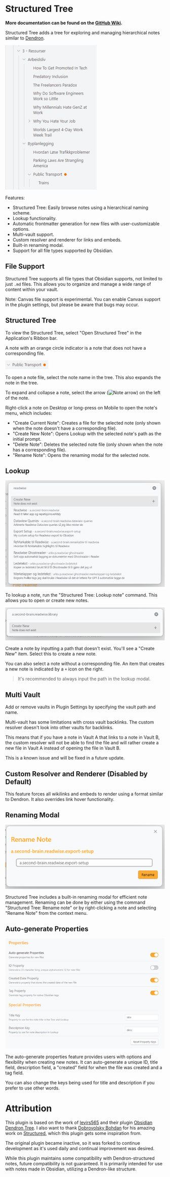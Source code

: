# Structured Tree

**More documentation can be found on the [GitHub Wiki](https://github.com/Rudtrack/structured-tree/wiki).**

Structured Tree adds a tree for exploring and managing hierarchical notes similar to [Dendron](https://www.dendron.so/).

![Structured Tree with several open levels of the hiearchy](images/StructuredTree.png)

Features:

-   Structured Tree: Easily browse notes using a hierarchical naming scheme.
-   Lookup functionality.
-   Automatic frontmatter generation for new files with user-customizable options.
-   Multi-vault support.
-   Custom resolver and renderer for links and embeds.
-   Built-in renaming modal.
-   Support for all file types supported by Obsidian.

## File Support

Structured Tree supports all file types that Obsidian supports, not limited to just `.md` files. This allows you to organize and manage a wide range of content within your vault.

Note: Canvas file support is experimental. You can enable Canvas support in the plugin settings, but please be aware that bugs may occur.

## Structured Tree

To view the Structured Tree, select "Open Structured Tree" in the Application's Ribbon bar.

A note with an orange circle indicator is a note that does not have a corresponding file.

![A note with a missing file](images/MissingFile.png)

To open a note file, select the note name in the tree. This also expands the note in the tree.

To expand and collapse a note, select the arrow (![Note arrow](images/arrow.png)) on the left of the note.

Right-click a note on Desktop or long-press on Mobile to open the note's menu, which includes:

-   "Create Current Note": Creates a file for the selected note (only shown when the note doesn't have a corresponding file).
-   "Create New Note": Opens Lookup with the selected note's path as the initial prompt.
-   "Delete Note": Deletes the selected note file (only shown when the note has a corresponding file).
-   "Rename Note": Opens the renaming modal for the selected note.

## Lookup

![Looking up Readwise with Lookup modal](images/LookupModal.png)

To lookup a note, run the "Structured Tree: Lookup note" command. This allows you to open or create new notes.

![Create new note with Lookup](images/LookupModalNew.png)

Create a note by inputting a path that doesn't exist. You'll see a "Create New" item. Select this to create a new note.

You can also select a note without a corresponding file. An item that creates a new note is indicated by a `+` icon on the right.

> It's recommended to always input the path in the lookup modal.

## Multi Vault

Add or remove vaults in Plugin Settings by specifying the vault path and name.

Multi-vault has some limitations with cross vault backlinks. The custom resolver doesn't look into other vaults for backlinks.

This means that if you have a note in Vault A that links to a note in Vault B, the custom resolver will not be able to find the file and will rather create a new file in Vault A instead of opening the file in Vault B.

This is a known issue and will be fixed in a future update.

## Custom Resolver and Renderer (Disabled by Default)

This feature forces all wikilinks and embeds to render using a format similar to Dendron. It also overrides link hover functionality.

## Renaming Modal

![Renaming Modal](images/RenamingModal.png)

Structured Tree includes a built-in renaming modal for efficient note management. Renaming can be done by either using the command "Structured Tree: Rename note" or by right-clicking a note and selecting "Rename Note" from the context menu.

## Auto-generate Properties

![alt text](images/PropertySettings.png)

The auto-generate properties feature provides users with options and flexibility when creating new notes. It can auto-generate a unique ID, title field, description field, a "created" field for when the file was created and a tag field.

You can also change the keys being used for title and description if you prefer to use other words.

# Attribution

This plugin is based on the work of [levirs565](https://github.com/levirs565/) and their plugin [Obsidian Dendron Tree](https://github.com/levirs565/obsidian-dendron-tree). I also want to thank [Dobrovolsky Bohdan](https://github.com/dobrovolsky) for his amazing work on [Structured](https://github.com/dobrovolsky/obsidian-structure), which this plugin gets some inspiration from.

The original plugin became inactive, so it was forked to continue development as it's used daily and continual improvement was desired.

While this plugin maintains some compatibility with Dendron-structured notes, future compatibility is not guaranteed. It is primarily intended for use with notes made in Obsidian, utilizing a Dendron-like structure.
